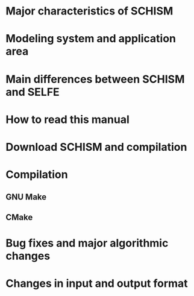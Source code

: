 # Major characteristics of SCHISM

# Modeling system and application area

# Main differences between SCHISM and SELFE

# How to read this manual

# Download SCHISM and compilation

# Compilation
## GNU Make
## CMake

# Bug fixes and major algorithmic changes
# Changes in input and output format
